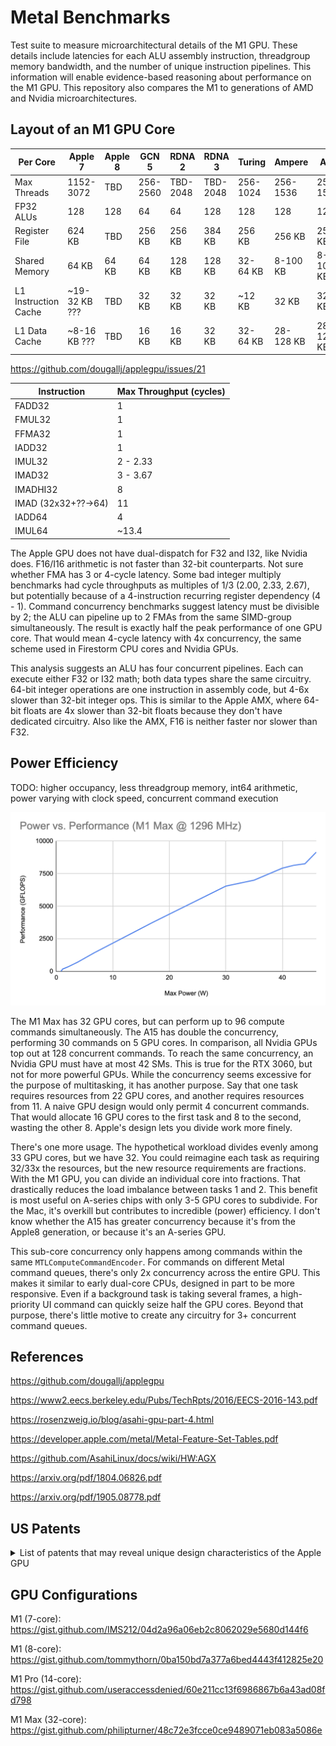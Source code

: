 # Metal Benchmarks

Test suite to measure microarchitectural details of the M1 GPU. These details include latencies for each ALU assembly instruction, threadgroup memory bandwidth, and the number of unique instruction pipelines. This information will enable evidence-based reasoning about performance on the M1 GPU. This repository also compares the M1 to generations of AMD and Nvidia microarchitectures. <!-- Finally, it examines how Apple's design choices improve power efficiency compared to other vendors. -->

## Layout of an M1 GPU Core

| Per Core | Apple 7 | Apple 8 | GCN 5 | RDNA 2 | RDNA 3 | Turing | Ampere | Ada |
| -------- | ------- | ------- | ----- | ------ | ------ | ------ | ------ | --- |
| Max Threads | 1152-3072 | TBD | 256-2560 | TBD-2048 | TBD-2048 | 256-1024 | 256-1536 | 256-1536 |
| FP32 ALUs | 128 | 128 | 64 | 64 | 128 | 128 | 128 | 128 |
| Register File | 624 KB | TBD | 256 KB | 256 KB | 384 KB | 256 KB | 256 KB | 256 KB |
| Shared Memory | 64 KB | 64 KB | 64 KB | 128 KB | 128 KB | 32-64 KB | 8-100 KB | 8-100 KB |
| L1 Instruction Cache | ~19-32 KB ??? | TBD | 32 KB | 32 KB | 32 KB | ~12 KB | 32 KB | 32 KB |
| L1 Data Cache | ~8-16 KB ??? | TBD | 16 KB | 16 KB | 32 KB | 32-64 KB | 28-128 KB | 28-128 KB |

https://github.com/dougallj/applegpu/issues/21

| Instruction | Max Throughput (cycles) |
| ----------- | ------------------- |
| FADD32 | 1 |
| FMUL32 | 1 |
| FFMA32 | 1 |
| IADD32 | 1 |
| IMUL32 | 2 - 2.33 |
| IMAD32 | 3 - 3.67 |
| IMADHI32 | 8 |
| IMAD (32x32+??->64) | 11 |
| IADD64 | 4 |
| IMUL64 | ~13.4 |

The Apple GPU does not have dual-dispatch for F32 and I32, like Nvidia does. F16/I16 arithmetic is not faster than 32-bit counterparts. Not sure whether FMA has 3 or 4-cycle latency. Some bad integer multiply benchmarks had cycle throughputs as multiples of 1/3 (2.00, 2.33, 2.67), but potentially because of a 4-instruction recurring register dependency (4 - 1). Command concurrency benchmarks suggest latency must be divisible by 2; the ALU can pipeline up to 2 FMAs from the same SIMD-group simultaneously. The result is exactly half the peak performance of one GPU core. That would mean 4-cycle latency with 4x concurrency, the same scheme used in Firestorm CPU cores and Nvidia GPUs.

This analysis suggests an ALU has four concurrent pipelines. Each can execute either F32 or I32 math; both data types share the same circuitry. 64-bit integer operations are one instruction in assembly code, but 4-6x slower than 32-bit integer ops. This is similar to the Apple AMX, where 64-bit floats are 4x slower than 32-bit floats because they don't have dedicated circuitry. Also like the AMX, F16 is neither faster nor slower than F32.

## Power Efficiency

TODO: higher occupancy, less threadgroup memory, int64 arithmetic, power varying with clock speed, concurrent command execution

![Graph of power vs. performance for an M1 Max at 1296 MHz](./Documentation/Power_Performance_M1_Max.png)

The M1 Max has 32 GPU cores, but can perform up to 96 compute commands simultaneously. The A15 has double the concurrency, performing 30 commands on 5 GPU cores. In comparison, all Nvidia GPUs top out at 128 concurrent commands. To reach the same concurrency, an Nvidia GPU must have at most 42 SMs. This is true for the RTX 3060, but not for more powerful GPUs. While the concurrency seems excessive for the purpose of multitasking, it has another purpose. Say that one task requires resources from 22 GPU cores, and another requires resources from 11. A naive GPU design would only permit 4 concurrent commands. That would allocate 16 GPU cores to the first task and 8 to the second, wasting the other 8. Apple's design lets you divide work more finely.

There's one more usage. The hypothetical workload divides evenly among 33 GPU cores, but we have 32. You could reimagine each task as requiring 32/33x the resources, but the new resource requirements are fractions. With the M1 GPU, you can divide an individual core into fractions. That drastically reduces the load imbalance between tasks 1 and 2. This benefit is most useful on A-series chips with only 3-5 GPU cores to subdivide. For the Mac, it's overkill but contributes to incredible (power) efficiency. I don't know whether the A15 has greater concurrency because it's from the Apple8 generation, or because it's an A-series GPU.

This sub-core concurrency only happens among commands within the same `MTLComputeCommandEncoder`. For commands on different Metal command queues, there's only 2x concurrency across the entire GPU. This makes it similar to early dual-core CPUs, designed in part to be more responsive. Even if a background task is taking several frames, a high-priority UI command can quickly seize half the GPU cores. Beyond that purpose, there's little motive to create any circuitry for 3+ concurrent command queues.

## References

https://github.com/dougallj/applegpu

https://www2.eecs.berkeley.edu/Pubs/TechRpts/2016/EECS-2016-143.pdf

https://rosenzweig.io/blog/asahi-gpu-part-4.html

https://developer.apple.com/metal/Metal-Feature-Set-Tables.pdf

https://github.com/AsahiLinux/docs/wiki/HW:AGX

https://arxiv.org/pdf/1804.06826.pdf

https://arxiv.org/pdf/1905.08778.pdf

## US Patents

<details>
 
<summary>List of patents that may reveal unique design characteristics of the Apple GPU</summary>
  
https://www.freepatentsonline.com/y2019/0057484.html

https://patents.justia.com/patent/9633409

https://patents.justia.com/patent/9035956

https://patents.justia.com/patent/20150070367

https://patents.justia.com/patent/9442706

https://patents.justia.com/patent/9508112

https://patents.justia.com/patent/9978343
  
https://patents.justia.com/patent/9727944
 
https://patents.justia.com/patent/10114446

</details>

## GPU Configurations

M1 (7-core): https://gist.github.com/IMS212/04d2a96a06eb2c8062029e5680d144f6

M1 (8-core): https://gist.github.com/tommythorn/0ba150bd7a377a6bed4443f412825e20

M1 Pro (14-core): https://gist.github.com/useraccessdenied/60e211cc13f6986867b6a43ad08fd798

M1 Max (32-core): https://gist.github.com/philipturner/48c72e3fcce0ce9489071eb083a5086e

